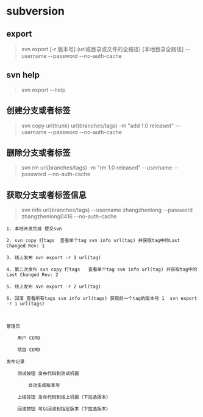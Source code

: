 # subversion

## export

> svn  export  [-r 版本号]   (url或目录或文件的全路径)  [本地目录全路径] --username --password --no-auth-cache

## svn help

> svn export --help

## 创建分支或者标签

> svn copy url(trunk) url(branches/tags) -m "add 1.0 released" --username --password --no-auth-cache

## 删除分支或者标签

> svn rm url(branches/tags) -m "rm 1.0 released" --username --password --no-auth-cache

## 获取分支或者标签信息

> svn info url(branches/tags) --username zhangzhenlong --password zhangzhenlong0416 --no-auth-cache



    1. 本地开发完成 提交svn

    2. svn copy 打tags  查看单个tag svn info url(tag) 并获取tag中的Last Changed Rev: 1

    3. 线上发布 svn export -r 1 url(tag)

    4. 第二次发布 svn copy 打tags   查看单个tag svn info url(tag) 并获取tag中的Last Changed Rev: 2

    5. 线上发布 svn export -r 2 url(tag)

    6. 回滚 查看所有tags svn info url(tags) 获取前一个tag的版本号 1  svn export -r 1 url(tags)



    管理员

        用户 CURD

        项目 CURD

    发布记录

        测试按钮 发布代码到测试机器

            自动生成版本号

        上线按钮 发布代码到线上机器（下拉选版本）

        回滚按钮 可以回滚到指定版本（下拉选版本）
